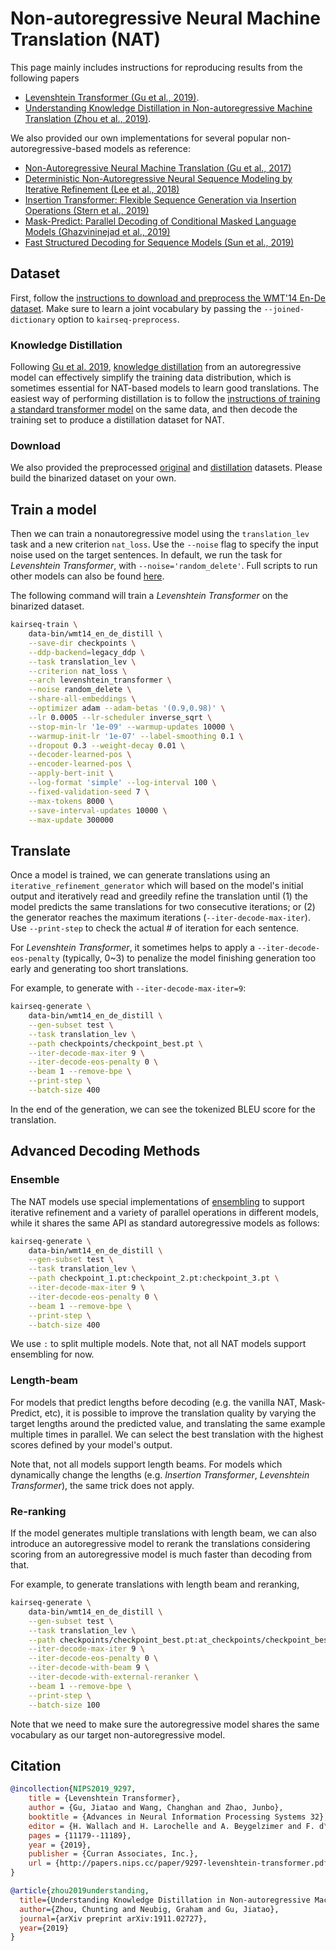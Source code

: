# Non-autoregressive Neural Machine Translation (NAT)

This page mainly includes instructions for reproducing results from the following papers
* [Levenshtein Transformer (Gu et al., 2019)](https://arxiv.org/abs/1905.11006).
* [Understanding Knowledge Distillation in Non-autoregressive Machine Translation (Zhou et al., 2019)](https://arxiv.org/abs/1911.02727).

We also provided our own implementations for several popular non-autoregressive-based models as reference:<br>
* [Non-Autoregressive Neural Machine Translation (Gu et al., 2017)](https://arxiv.org/abs/1711.02281)<br>
* [Deterministic Non-Autoregressive Neural Sequence Modeling by Iterative Refinement (Lee et al., 2018)](https://arxiv.org/abs/1802.06901)<br>
* [Insertion Transformer: Flexible Sequence Generation via Insertion Operations (Stern et al., 2019)](https://arxiv.org/abs/1902.03249)<br>
* [Mask-Predict: Parallel Decoding of Conditional Masked Language Models (Ghazvininejad et al., 2019)](https://arxiv.org/abs/1904.09324v2)<br>
* [Fast Structured Decoding for Sequence Models (Sun et al., 2019)](https://arxiv.org/abs/1910.11555)

## Dataset

First, follow the [instructions to download and preprocess the WMT'14 En-De dataset](../translation#wmt14-english-to-german-convolutional).
Make sure to learn a joint vocabulary by passing the `--joined-dictionary` option to `kairseq-preprocess`.

### Knowledge Distillation
Following [Gu et al. 2019](https://arxiv.org/abs/1905.11006), [knowledge distillation](https://arxiv.org/abs/1606.07947) from an autoregressive model can effectively simplify the training data distribution, which is sometimes essential for NAT-based models to learn good translations.
The easiest way of performing distillation is to follow the [instructions of training a standard transformer model](../translation) on the same data, and then decode the training set to produce a distillation dataset for NAT.

### Download
We also provided the preprocessed [original](http://dl.fbaipublicfiles.com/nat/original_dataset.zip) and [distillation](http://dl.fbaipublicfiles.com/nat/distill_dataset.zip) datasets. Please build the binarized dataset on your own.


## Train a model

Then we can train a nonautoregressive model using the `translation_lev` task and a new criterion `nat_loss`.
Use the `--noise` flag to specify the input noise used on the target sentences.
In default, we run the task for *Levenshtein Transformer*, with `--noise='random_delete'`. Full scripts to run other models can also be found [here](./scripts.md).

The following command will train a *Levenshtein Transformer* on the binarized dataset.

```bash
kairseq-train \
    data-bin/wmt14_en_de_distill \
    --save-dir checkpoints \
    --ddp-backend=legacy_ddp \
    --task translation_lev \
    --criterion nat_loss \
    --arch levenshtein_transformer \
    --noise random_delete \
    --share-all-embeddings \
    --optimizer adam --adam-betas '(0.9,0.98)' \
    --lr 0.0005 --lr-scheduler inverse_sqrt \
    --stop-min-lr '1e-09' --warmup-updates 10000 \
    --warmup-init-lr '1e-07' --label-smoothing 0.1 \
    --dropout 0.3 --weight-decay 0.01 \
    --decoder-learned-pos \
    --encoder-learned-pos \
    --apply-bert-init \
    --log-format 'simple' --log-interval 100 \
    --fixed-validation-seed 7 \
    --max-tokens 8000 \
    --save-interval-updates 10000 \
    --max-update 300000
```

## Translate

Once a model is trained, we can generate translations using an `iterative_refinement_generator` which will based on the model's initial output and iteratively read and greedily refine the translation until (1) the model predicts the same translations for two consecutive iterations; or (2) the generator reaches the maximum iterations (`--iter-decode-max-iter`). Use `--print-step` to check the actual # of iteration for each sentence.

For *Levenshtein Transformer*, it sometimes helps to apply a `--iter-decode-eos-penalty` (typically, 0~3) to penalize the model finishing generation too early and generating too short translations.

For example, to generate with `--iter-decode-max-iter=9`:
```bash
kairseq-generate \
    data-bin/wmt14_en_de_distill \
    --gen-subset test \
    --task translation_lev \
    --path checkpoints/checkpoint_best.pt \
    --iter-decode-max-iter 9 \
    --iter-decode-eos-penalty 0 \
    --beam 1 --remove-bpe \
    --print-step \
    --batch-size 400
```
In the end of the generation, we can see the tokenized BLEU score for the translation.

## Advanced Decoding Methods
### Ensemble
The NAT models use special implementations of [ensembling](https://github.com/fairinternal/kairseq-py/blob/b98d88da52f2f21f1b169bab8c70c1c4ca19a768/kairseq/sequence_generator.py#L522) to support iterative refinement and a variety of parallel operations in different models, while it shares the same API as standard autoregressive models as follows:
```bash
kairseq-generate \
    data-bin/wmt14_en_de_distill \
    --gen-subset test \
    --task translation_lev \
    --path checkpoint_1.pt:checkpoint_2.pt:checkpoint_3.pt \
    --iter-decode-max-iter 9 \
    --iter-decode-eos-penalty 0 \
    --beam 1 --remove-bpe \
    --print-step \
    --batch-size 400
```
We use ``:`` to split multiple models. Note that, not all NAT models support ensembling for now.


### Length-beam 
For models that predict lengths before decoding (e.g. the vanilla NAT, Mask-Predict, etc), it is possible to improve the translation quality by varying the target lengths around the predicted value, and translating the same example multiple times in parallel. We can select the best translation with the highest scores defined by your model's output.

Note that, not all models support length beams. For models which dynamically change the lengths (e.g. *Insertion Transformer*, *Levenshtein Transformer*), the same trick does not apply.

### Re-ranking
If the model generates multiple translations with length beam, we can also introduce an autoregressive model to rerank the translations considering scoring from an autoregressive model is much faster than decoding from that.

For example, to generate translations with length beam and reranking, 
```bash
kairseq-generate \
    data-bin/wmt14_en_de_distill \
    --gen-subset test \
    --task translation_lev \
    --path checkpoints/checkpoint_best.pt:at_checkpoints/checkpoint_best.pt \
    --iter-decode-max-iter 9 \
    --iter-decode-eos-penalty 0 \
    --iter-decode-with-beam 9 \
    --iter-decode-with-external-reranker \
    --beam 1 --remove-bpe \
    --print-step \
    --batch-size 100
``` 
Note that we need to make sure the autoregressive model shares the same vocabulary as our target non-autoregressive model.


## Citation

```bibtex
@incollection{NIPS2019_9297,
    title = {Levenshtein Transformer},
    author = {Gu, Jiatao and Wang, Changhan and Zhao, Junbo},
    booktitle = {Advances in Neural Information Processing Systems 32},
    editor = {H. Wallach and H. Larochelle and A. Beygelzimer and F. d\textquotesingle Alch\'{e}-Buc and E. Fox and R. Garnett},
    pages = {11179--11189},
    year = {2019},
    publisher = {Curran Associates, Inc.},
    url = {http://papers.nips.cc/paper/9297-levenshtein-transformer.pdf}
}
```
```bibtex
@article{zhou2019understanding,
  title={Understanding Knowledge Distillation in Non-autoregressive Machine Translation},
  author={Zhou, Chunting and Neubig, Graham and Gu, Jiatao},
  journal={arXiv preprint arXiv:1911.02727},
  year={2019}
}
```
